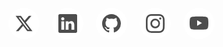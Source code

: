 <ul class="example-2 ">
    <li class="icon-content">
                <a 
                    href="https://x.com/home"
                    aria-label="Twitter"
                    data-social="twitter"
                    >
                    <div class="filled"></div>
                    <svg 
                    xmlns="http://www.w3.org/2000/svg"
                    width="48"
                    height="48"
                    fill="currentColor"
                    viewBox="0 0 512 512"
                    class="bi bi-twitter"
                    xml:space="preserve"
                    >
                    <path 
                    d="M389.2 48h70.6L305.6 224.2 487 464H345L233.7 318.6 106.5 464H35.8L200.7 275.5 26.8 48H172.4L272.9 180.9 389.2 48zM364.4 421.8h39.1L151.1 88h-42L364.4 421.8z"
                    fill="currentColor"
                    ></path>
            </svg></a><div class="tooltip">Twitter</div></li>
    <li class="icon-content">
            <a
              href="https://linkedin.com/"
              aria-label="LinkedIn"
              data-social="linkedin"
            >
              <div class="filled"></div>
              <svg
                xmlns="http://www.w3.org/2000/svg"
                width="16"
                height="16"
                fill="currentColor"
                class="bi bi-linkedin"
                viewBox="0 0 16 16"
                xml:space="preserve"
              >
                <path
                  d="M0 1.146C0 .513.526 0 1.175 0h13.65C15.474 0 16 .513 16 1.146v13.708c0 .633-.526 1.146-1.175 1.146H1.175C.526 16 0 15.487 0 14.854zm4.943 12.248V6.169H2.542v7.225zm-1.2-8.212c.837 0 1.358-.554 1.358-1.248-.015-.709-.52-1.248-1.342-1.248S2.4 3.226 2.4 3.934c0 .694.521 1.248 1.327 1.248zm4.908 8.212V9.359c0-.216.016-.432.08-.586.173-.431.568-.878 1.232-.878.869 0 1.216.662 1.216 1.634v3.865h2.401V9.25c0-2.22-1.184-3.252-2.764-3.252-1.274 0-1.845.7-2.165 1.193v.025h-.016l.016-.025V6.169h-2.4c.03.678 0 7.225 0 7.225z"
                  fill="currentColor"
                ></path>
              </svg>
            </a>
            <div class="tooltip">LinkedIn</div></li>
    <li class="icon-content">
            <a href="https://www.github.com/" aria-label="GitHub" data-social="github">
              <div class="filled"></div>
              <svg
                xmlns="http://www.w3.org/2000/svg"
                width="16"
                height="16"
                fill="currentColor"
                class="bi bi-github"
                viewBox="0 0 16 16"
                xml:space="preserve"
              >
                <path
                  d="M8 0C3.58 0 0 3.58 0 8c0 3.54 2.29 6.53 5.47 7.59.4.07.55-.17.55-.38 0-.19-.01-.82-.01-1.49-2.01.37-2.53-.49-2.69-.94-.09-.23-.48-.94-.82-1.13-.28-.15-.68-.52-.01-.53.63-.01 1.08.58 1.23.82.72 1.21 1.87.87 2.33.66.07-.52.28-.87.51-1.07-1.78-.2-3.64-.89-3.64-3.95 0-.87.31-1.59.82-2.15-.08-.2-.36-1.02.08-2.12 0 0 .67-.21 2.2.82.64-.18 1.32-.27 2-.27s1.36.09 2 .27c1.53-1.04 2.2-.82 2.2-.82.44 1.1.16 1.92.08 2.12.51.56.82 1.27.82 2.15 0 3.07-1.87 3.75-3.65 3.95.29.25.54.73.54 1.48 0 1.07-.01 1.93-.01 2.2 0 .21.15.46.55.38A8.01 8.01 0 0 0 16 8c0-4.42-3.58-8-8-8"
                  fill="currentColor"
                ></path>
              </svg>
            </a>
            <div class="tooltip">GitHub</div></li>
    <li class="icon-content">
            <a
              href="https://www.instagram.com/"
              aria-label="Instagram"
              data-social="instagram"
            >
              <div class="filled"></div>
              <svg
                xmlns="http://www.w3.org/2000/svg"
                width="16"
                height="16"
                fill="currentColor"
                class="bi bi-instagram"
                viewBox="0 0 16 16"
                xml:space="preserve"
              >
                <path
                  d="M8 0C5.829 0 5.556.01 4.703.048 3.85.088 3.269.222 2.76.42a3.9 3.9 0 0 0-1.417.923A3.9 3.9 0 0 0 .42 2.76C.222 3.268.087 3.85.048 4.7.01 5.555 0 5.827 0 8.001c0 2.172.01 2.444.048 3.297.04.852.174 1.433.372 1.942.205.526.478.972.923 1.417.444.445.89.719 1.416.923.51.198 1.09.333 1.942.372C5.555 15.99 5.827 16 8 16s2.444-.01 3.298-.048c.851-.04 1.434-.174 1.943-.372a3.9 3.9 0 0 0 1.416-.923c.445-.445.718-.891.923-1.417.197-.509.332-1.09.372-1.942C15.99 10.445 16 10.173 16 8s-.01-2.445-.048-3.299c-.04-.851-.175-1.433-.372-1.941a3.9 3.9 0 0 0-.923-1.417A3.9 3.9 0 0 0 13.24.42c-.51-.198-1.092-.333-1.943-.372C10.443.01 10.172 0 7.998 0zm-.717 1.442h.718c2.136 0 2.389.007 3.232.046.78.035 1.204.166 1.486.275.373.145.64.319.92.599s.453.546.598.92c.11.281.24.705.275 1.485.039.843.047 1.096.047 3.231s-.008 2.389-.047 3.232c-.035.78-.166 1.203-.275 1.485a2.5 2.5 0 0 1-.599.919c-.28.28-.546.453-.92.598-.28.11-.704.24-1.485.276-.843.038-1.096.047-3.232.047s-2.39-.009-3.233-.047c-.78-.036-1.203-.166-1.485-.276a2.5 2.5 0 0 1-.92-.598 2.5 2.5 0 0 1-.6-.92c-.109-.281-.24-.705-.275-1.485-.038-.843-.046-1.096-.046-3.233s.008-2.388.046-3.231c.036-.78.166-1.204.276-1.486.145-.373.319-.64.599-.92s.546-.453.92-.598c.282-.11.705-.24 1.485-.276.738-.034 1.024-.044 2.515-.045zm4.988 1.328a.96.96 0 1 0 0 1.92.96.96 0 0 0 0-1.92m-4.27 1.122a4.109 4.109 0 1 0 0 8.217 4.109 4.109 0 0 0 0-8.217m0 1.441a2.667 2.667 0 1 1 0 5.334 2.667 2.667 0 0 1 0-5.334"
                  fill="currentColor"
                ></path>
              </svg>
            </a>
            <div class="tooltip">Instagram</div></li>
    <li class="icon-content">
            <a href="https://youtube.com/" aria-label="Youtube" data-social="youtube">
              <div class="filled"></div>
              <svg
                xmlns="http://www.w3.org/2000/svg"
                width="16"
                height="16"
                fill="currentColor"
                class="bi bi-youtube"
                viewBox="0 0 16 16"
                xml:space="preserve"
              >
                <path
                  d="M8.051 1.999h.089c.822.003 4.987.033 6.11.335a2.01 2.01 0 0 1 1.415 1.42c.101.38.172.883.22 1.402l.01.104.022.26.008.104c.065.914.073 1.77.074 1.957v.075c-.001.194-.01 1.108-.082 2.06l-.008.105-.009.104c-.05.572-.124 1.14-.235 1.558a2.01 2.01 0 0 1-1.415 1.42c-1.16.312-5.569.334-6.18.335h-.142c-.309 0-1.587-.006-2.927-.052l-.17-.006-.087-.004-.171-.007-.171-.007c-1.11-.049-2.167-.128-2.654-.26a2.01 2.01 0 0 1-1.415-1.419c-.111-.417-.185-.986-.235-1.558L.09 9.82l-.008-.104A31 31 0 0 1 0 7.68v-.123c.002-.215.01-.958.064-1.778l.007-.103.003-.052.008-.104.022-.26.01-.104c.048-.519.119-1.023.22-1.402a2.01 2.01 0 0 1 1.415-1.42c.487-.13 1.544-.21 2.654-.26l.17-.007.172-.006.086-.003.171-.007A100 100 0 0 1 7.858 2zM6.4 5.209v4.818l4.157-2.408z"
                  fill="currentColor"
                ></path>
              </svg>
            </a>
            <div class="tooltip">Youtube</div></li>
        </ul>


<style>
    ul {
    list-style: none;
  }
  
  .example-2 {
    display: flex;
    justify-content: center;
    align-items: center;
    height: 200px;
  }
  .example-2 .icon-content {
    margin: 0 10px;
    position: relative;
  }
  .example-2 .icon-content .tooltip {
    position: absolute;
    top: -30px;
    left: 50%;
    transform: translateX(-50%);
    color: #fff;
    padding: 6px 10px;
    border-radius: 5px;
    opacity: 0;
    visibility: hidden;
    font-size: 14px;
    transition: all 0.3s ease;
  }
  .example-2 .icon-content:hover .tooltip {
    opacity: 1;
    visibility: visible;
    top: -50px;
  }
  .example-2 .icon-content a {
    position: relative;
    overflow: hidden;
    display: flex;
    justify-content: center;
    align-items: center;
    width: 50px;
    height: 50px;
    border-radius: 50%;
    color: #4d4d4d;
    background-color: #fff;
    transition: all 0.3s ease-in-out;
  }
  .example-2 .icon-content a:hover {
    box-shadow: 3px 2px 45px 0px rgb(0 0 0 / 12%);
  }
  .example-2 .icon-content a svg {
    position: relative;
    z-index: 1;
    width: 30px;
    height: 30px;
  }
  .example-2 .icon-content a:hover {
    color: white;
  }
  .example-2 .icon-content a .filled {
    position: absolute;
    top: auto;
    bottom: 0;
    left: 0;
    width: 100%;
    height: 0;
    background-color: #000;
    transition: all 0.3s ease-in-out;
  }
  .example-2 .icon-content a:hover .filled {
    height: 100%;
  }
  .example-2 .icon-content a[data-social="twitter"] .filled,
  .example-2 .icon-content a[data-social="twitter"] ~ .tooltip{
    background-color: #1da1f2;
  }


  .example-2 .icon-content a[data-social="linkedin"] .filled,
  .example-2 .icon-content a[data-social="linkedin"] ~ .tooltip {
    background-color: #0274b3;
  }
  
  .example-2 .icon-content a[data-social="github"] .filled,
  .example-2 .icon-content a[data-social="github"] ~ .tooltip {
    background-color: #24262a;
  }
  .example-2 .icon-content a[data-social="instagram"] .filled,
  .example-2 .icon-content a[data-social="instagram"] ~ .tooltip {
    background: linear-gradient(
      45deg,
      #405de6,
      #5b51db,
      #b33ab4,
      #c135b4,
      #e1306c,
      #fd1f1f
    );
  }
  .example-2 .icon-content a[data-social="youtube"] .filled,
  .example-2 .icon-content a[data-social="youtube"] ~ .tooltip {
    background-color: #ff0000;
  }
    </style>
